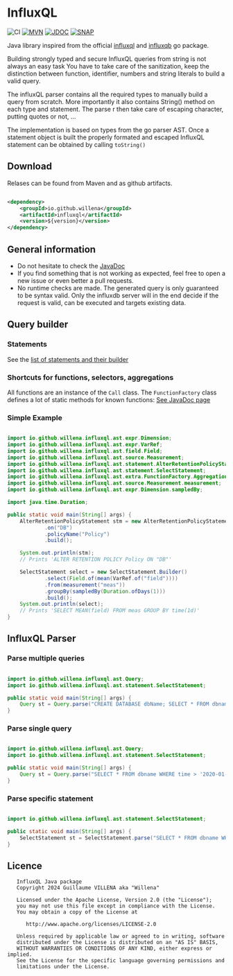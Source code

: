 # InfluxQL

![CI](https://img.shields.io/github/actions/workflow/status/willena/influxql/ci.yml?branch=master)
[![MVN](https://img.shields.io/maven-central/v/io.github.willena/influxql)](https://maven-badges.herokuapp.com/maven-central/io.github.willena/influxql/)
[![JDOC](https://javadoc.io/badge2/io.github.willena/influxql/javadoc.svg)](https://javadoc.io/doc/io.github.willena/influxql)
[![SNAP](https://img.shields.io/nexus/s/io.github.willena/influxql?color=blue&label=maven%20snapshot&server=https%3A%2F%2Foss.sonatype.org%2F)](https://oss.sonatype.org/content/repositories/snapshots/io/github/willena/influxql/)

Java library inspired from the official [influxql](https://github.com/influxdata/influxql)
and [influxqb](https://github.com/Willena/influxqb) go package.

Building strongly typed and secure InfluxQL queries from string is not always an easy task You have to take care of the
sanitization, keep the distinction between function, identifier, numbers and string literals to build a valid query.

The influxQL parser contains all the required types to manually build a query from scratch. More importantly it also
contains String() method on each type and statement. The parse r then take care of escaping character, putting quotes or
not, ...

The implementation is based on types from the go parser AST.
Once a statement object is built the properly formated and escaped InfluxQL statement can be obtained by
calling `toString()`

## Download

Relases can be found from Maven and as github artifacts.

```xml

<dependency>
    <groupId>io.github.willena</groupId>
    <artifactId>influxql</artifactId>
    <version>${version}</version>
</dependency>
```

## General information

* Do not hesitate to check the [JavaDoc](https://javadoc.io/doc/io.github.willena/influxql/latest/index.html)
* If you find something that is not working as expected, feel free to open a new issue or even better a pull requests.
* No runtime checks are made. The generated query is only guaranteed to be syntax valid. Only the influxdb server will
  in the end decide if the request is valid, can be executed and targets existing data.

## Query builder

### Statements

See the [list of statements and their builder](https://javadoc.io/doc/io.github.willena/influxql/latest/io/github/willena/influxql/ast/statement/package-summary.html)

### Shortcuts for functions, selectors, aggregations

All functions are an instance of the `Call` class.
The `FunctionFactory` class defines a lot of static methods for known
functions: [See JavaDoc page](https://javadoc.io/doc/io.github.willena/influxql/latest/io/github/willena/influxql/ast/extra/FunctionFactory.html)

### Simple Example

```java

import io.github.willena.influxql.ast.expr.Dimension;
import io.github.willena.influxql.ast.expr.VarRef;
import io.github.willena.influxql.ast.field.Field;
import io.github.willena.influxql.ast.source.Measurement;
import io.github.willena.influxql.ast.statement.AlterRetentionPolicyStatement;
import io.github.willena.influxql.ast.statement.SelectStatement;
import io.github.willena.influxql.ast.extra.FunctionFactory.Aggregations.mean;
import io.github.willena.influxql.ast.source.Measurement.measurement;
import io.github.willena.influxql.ast.expr.Dimension.sampledBy;

import java.time.Duration;

public static void main(String[] args) {
    AlterRetentionPolicyStatement stm = new AlterRetentionPolicyStatement.Builder()
            .on("DB")
            .policyName("Policy")
            .build();

    System.out.println(stm);
    // Prints 'ALTER RETENTION POLICY Policy ON "DB"'

    SelectStatement select = new SelectStatement.Builder()
            .select(Field.of(mean(VarRef.of("field"))))
            .from(measurement("meas"))
            .groupBy(sampledBy(Duration.ofDays(1)))
            .build();
    System.out.println(select);
    // Prints 'SELECT MEAN(field) FROM meas GROUP BY time(1d)'
}

```

## InfluxQL Parser

### Parse multiple queries

```java

import io.github.willena.influxql.ast.Query;
import io.github.willena.influxql.ast.statement.SelectStatement;

public static void main(String[] args) {
    Query st = Query.parse("CREATE DATABASE dbName; SELECT * FROM dbname WHERE time > '2020-01-01T00:00:00.000Z' and time < '2021-01-01T00:00:00.000Z'");
}

```

### Parse single query

```java

import io.github.willena.influxql.ast.Query;
import io.github.willena.influxql.ast.statement.SelectStatement;

public static void main(String[] args) {
    Query st = Query.parse("SELECT * FROM dbname WHERE time > '2020-01-01T00:00:00.000Z' and time < '2021-01-01T00:00:00.000Z'");
}

```

### Parse specific statement

```java

import io.github.willena.influxql.ast.statement.SelectStatement;

public static void main(String[] args) {
    SelectStatement st = SelectStatement.parse("SELECT * FROM dbname WHERE time > '2020-01-01T00:00:00.000Z' and time < '2021-01-01T00:00:00.000Z'");
}

```

## Licence

```text
   InfluxQL Java package
   Copyright 2024 Guillaume VILLENA aka "Willena"
   
   Licensed under the Apache License, Version 2.0 (the "License");
   you may not use this file except in compliance with the License.
   You may obtain a copy of the License at
   
      http://www.apache.org/licenses/LICENSE-2.0
   
   Unless required by applicable law or agreed to in writing, software
   distributed under the License is distributed on an "AS IS" BASIS,
   WITHOUT WARRANTIES OR CONDITIONS OF ANY KIND, either express or implied.
   See the License for the specific language governing permissions and
   limitations under the License.
```
